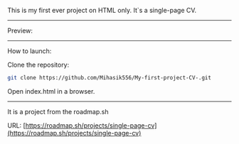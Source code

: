 This is my first ever project on HTML only.
It`s a single-page CV.

-------
Preview:


-------
How to launch:

Clone the repository:

```bash
git clone https://github.com/Mihasik556/My-first-project-CV-.git
```
Open index.html in a browser.

-------
It is a project from the roadmap.sh

URL: [https://roadmap.sh/projects/single-page-cv](https://roadmap.sh/projects/single-page-cv)
